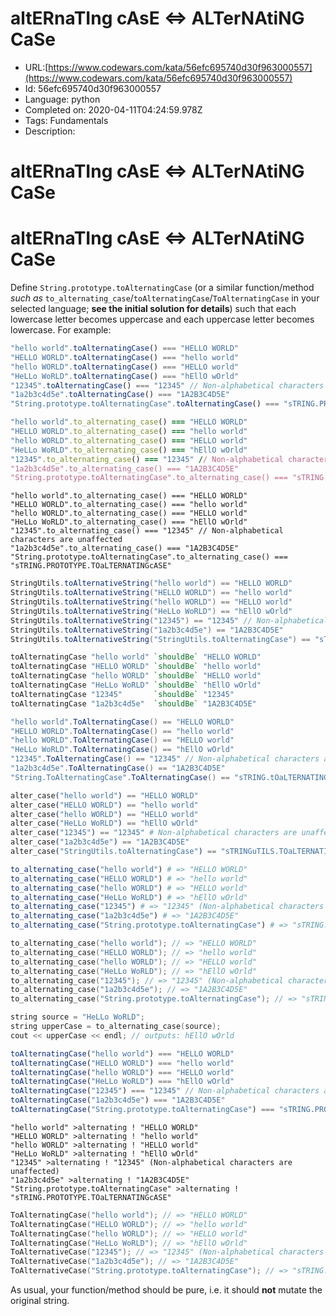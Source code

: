 # altERnaTIng cAsE <=> ALTerNAtiNG CaSe

 - URL:[https://www.codewars.com/kata/56efc695740d30f963000557](https://www.codewars.com/kata/56efc695740d30f963000557)
 - Id: 56efc695740d30f963000557
 - Language: python
 - Completed on: 2020-04-11T04:24:59.978Z
 - Tags: Fundamentals
 - Description:
# altERnaTIng cAsE <=> ALTerNAtiNG CaSe

# altERnaTIng cAsE <=> ALTerNAtiNG CaSe

Define `String.prototype.toAlternatingCase` (or a similar function/method *such as* `to_alternating_case`/`toAlternatingCase`/`ToAlternatingCase` in your selected language; **see the initial solution for details**) such that each lowercase letter becomes uppercase and each uppercase letter becomes lowercase. For example:
```javascript
"hello world".toAlternatingCase() === "HELLO WORLD"
"HELLO WORLD".toAlternatingCase() === "hello world"
"hello WORLD".toAlternatingCase() === "HELLO world"
"HeLLo WoRLD".toAlternatingCase() === "hEllO wOrld"
"12345".toAlternatingCase() === "12345" // Non-alphabetical characters are unaffected
"1a2b3c4d5e".toAlternatingCase() === "1A2B3C4D5E"
"String.prototype.toAlternatingCase".toAlternatingCase() === "sTRING.PROTOTYPE.TOaLTERNATINGcASE"
```
```ruby
"hello world".to_alternating_case() === "HELLO WORLD"
"HELLO WORLD".to_alternating_case() === "hello world"
"hello WORLD".to_alternating_case() === "HELLO world"
"HeLLo WoRLD".to_alternating_case() === "hEllO wOrld"
"12345".to_alternating_case() === "12345" // Non-alphabetical characters are unaffected
"1a2b3c4d5e".to_alternating_case() === "1A2B3C4D5E"
"String.prototype.toAlternatingCase".to_alternating_case() === "sTRING.PROTOTYPE.TOaLTERNATINGcASE"
```
```crystal
"hello world".to_alternating_case() === "HELLO WORLD"
"HELLO WORLD".to_alternating_case() === "hello world"
"hello WORLD".to_alternating_case() === "HELLO world"
"HeLLo WoRLD".to_alternating_case() === "hEllO wOrld"
"12345".to_alternating_case() === "12345" // Non-alphabetical characters are unaffected
"1a2b3c4d5e".to_alternating_case() === "1A2B3C4D5E"
"String.prototype.toAlternatingCase".to_alternating_case() === "sTRING.PROTOTYPE.TOaLTERNATINGcASE"
```
```java
StringUtils.toAlternativeString("hello world") == "HELLO WORLD"
StringUtils.toAlternativeString("HELLO WORLD") == "hello world"
StringUtils.toAlternativeString("hello WORLD") == "HELLO world"
StringUtils.toAlternativeString("HeLLo WoRLD") == "hEllO wOrld"
StringUtils.toAlternativeString("12345") == "12345" // Non-alphabetical characters are unaffected
StringUtils.toAlternativeString("1a2b3c4d5e") == "1A2B3C4D5E"
StringUtils.toAlternativeString("StringUtils.toAlternatingCase") == "sTRINGuTILS.TOaLTERNATINGcASE"
```
``` haskell
toAlternatingCase "hello world" `shouldBe` "HELLO WORLD"
toAlternatingCase "HELLO WORLD" `shouldBe` "hello world"
toAlternatingCase "hello WORLD" `shouldBe` "HELLO world"
toAlternatingCase "HeLLo WoRLD" `shouldBe` "hEllO wOrld"
toAlternatingCase "12345"       `shouldBe` "12345"
toAlternatingCase "1a2b3c4d5e"  `shouldBe` "1A2B3C4D5E"
```
```csharp
"hello world".ToAlternatingCase() == "HELLO WORLD"
"HELLO WORLD".ToAlternatingCase() == "hello world"
"hello WORLD".ToAlternatingCase() == "HELLO world"
"HeLLo WoRLD".ToAlternatingCase() == "hEllO wOrld"
"12345".ToAlternatingCase() == "12345" // Non-alphabetical characters are unaffected
"1a2b3c4d5e".ToAlternatingCase() == "1A2B3C4D5E"
"String.ToAlternatingCase".ToAlternatingCase() == "sTRING.tOaLTERNATINGcASE"
```
```elixir
alter_case("hello world") == "HELLO WORLD"
alter_case("HELLO WORLD") == "hello world"
alter_case("hello WORLD") == "HELLO world"
alter_case("HeLLo WoRLD") == "hEllO wOrld"
alter_case("12345") == "12345" # Non-alphabetical characters are unaffected
alter_case("1a2b3c4d5e") == "1A2B3C4D5E"
alter_case("StringUtils.toAlternatingCase") == "sTRINGuTILS.TOaLTERNATINGcASE"
```
```julia
to_alternating_case("hello world") # => "HELLO WORLD"
to_alternating_case("HELLO WORLD") # => "hello world"
to_alternating_case("hello WORLD") # => "HELLO world"
to_alternating_case("HeLLo WoRLD") # => "hEllO wOrld"
to_alternating_case("12345") # => "12345" (Non-alphabetical characters are unaffected)
to_alternating_case("1a2b3c4d5e") # => "1A2B3C4D5E"
to_alternating_case("String.prototype.toAlternatingCase") # => "sTRING.PROTOTYPE.TOaLTERNATINGcASE"
```
```c
to_alternating_case("hello world"); // => "HELLO WORLD"
to_alternating_case("HELLO WORLD"); // => "hello world"
to_alternating_case("hello WORLD"); // => "HELLO world"
to_alternating_case("HeLLo WoRLD"); // => "hEllO wOrld"
to_alternating_case("12345"); // => "12345" (Non-alphabetical characters are unaffected)
to_alternating_case("1a2b3c4d5e"); // => "1A2B3C4D5E"
to_alternating_case("String.prototype.toAlternatingCase"); // => "sTRING.PROTOTYPE.TOaLTERNATINGcASE"
```
```C++
string source = "HeLLo WoRLD";
string upperCase = to_alternating_case(source);
cout << upperCase << endl; // outputs: hEllO wOrld
```
```typescript
toAlternatingCase("hello world") === "HELLO WORLD"
toAlternatingCase("HELLO WORLD") === "hello world"
toAlternatingCase("hello WORLD") === "HELLO world"
toAlternatingCase("HeLLo WoRLD") === "hEllO wOrld"
toAlternatingCase("12345") === "12345" // Non-alphabetical characters are unaffected
toAlternatingCase("1a2b3c4d5e") === "1A2B3C4D5E"
toAlternatingCase("String.prototype.toAlternatingCase") === "sTRING.PROTOTYPE.TOaLTERNATINGcASE"
```
```factor
"hello world" >alternating ! "HELLO WORLD"
"HELLO WORLD" >alternating ! "hello world"
"hello WORLD" >alternating ! "HELLO world"
"HeLLo WoRLD" >alternating ! "hEllO wOrld"
"12345" >alternating ! "12345" (Non-alphabetical characters are unaffected)
"1a2b3c4d5e" >alternating ! "1A2B3C4D5E"
"String.prototype.toAlternatingCase" >alternating ! "sTRING.PROTOTYPE.TOaLTERNATINGcASE"
```
```go
ToAlternatingCase("hello world"); // => "HELLO WORLD"
ToAlternatingCase("HELLO WORLD"); // => "hello world"
ToAlternatingCase("hello WORLD"); // => "HELLO world"
ToAlternatingCase("HeLLo WoRLD"); // => "hEllO wOrld"
ToAlternativeCase("12345"); // => "12345" (Non-alphabetical characters are unaffected)
ToAlternativeCase("1a2b3c4d5e"); // => "1A2B3C4D5E"
ToAlternativeCase("String.prototype.toAlternatingCase"); // => "sTRING.PROTOTYPE.TOaLTERNATINGcASE"
```

As usual, your function/method should be pure, i.e. it should **not** mutate the original string.

